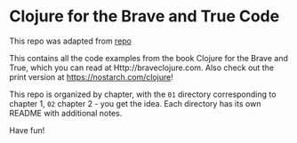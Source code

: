 # Clojure for the Brave and True Code

This repo was adapted from [repo](https://github.com/braveclojure/cftbat-code)

This contains all the code examples from the book Clojure for the
Brave and True, which you can read at Http://braveclojure.com. Also check 
out the print version at https://nostarch.com/clojure! 

This repo is organized by chapter, with the `01` directory corresponding to 
chapter 1, `02` chapter 2 - you get the idea. Each directory has its own
README with additional notes.

Have fun!
